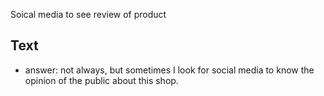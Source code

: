 Soical media to see review of product

## Text
- answer: not always, but sometimes I look for social media to know the opinion of the public about this shop.